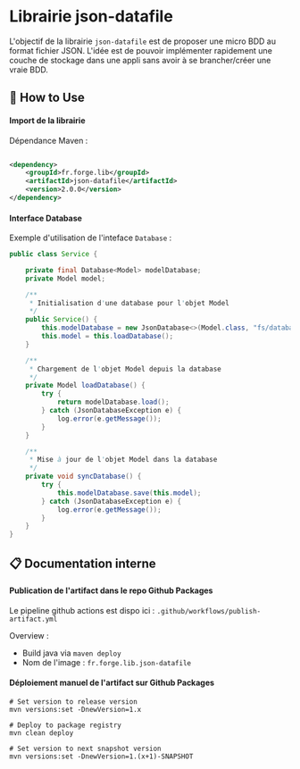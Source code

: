 # Librairie json-datafile

L'objectif de la librairie `json-datafile` est de proposer une micro BDD au format fichier JSON.
L'idée est de pouvoir implémenter rapidement une couche de stockage dans une appli sans avoir à se brancher/créer une
vraie BDD.


## :scroll: How to Use

#### Import de la librairie

Dépendance Maven :

```xml

<dependency>
    <groupId>fr.forge.lib</groupId>
    <artifactId>json-datafile</artifactId>
    <version>2.0.0</version>
</dependency>
```

#### Interface Database

Exemple d'utilisation de l'inteface `Database` :

```java
public class Service {

    private final Database<Model> modelDatabase;
    private Model model;

    /**
     * Initialisation d'une database pour l'objet Model
     */
    public Service() {
        this.modelDatabase = new JsonDatabase<>(Model.class, "fs/database/model.json");
        this.model = this.loadDatabase();
    }

    /**
     * Chargement de l'objet Model depuis la database
     */
    private Model loadDatabase() {
        try {
            return modelDatabase.load();
        } catch (JsonDatabaseException e) {
            log.error(e.getMessage());
        }
    }

    /**
     * Mise à jour de l'objet Model dans la database
     */
    private void syncDatabase() {
        try {
            this.modelDatabase.save(this.model);
        } catch (JsonDatabaseException e) {
            log.error(e.getMessage());
        }
    }
}
```


## :clipboard: Documentation interne

#### Publication de l'artifact dans le repo Github Packages

Le pipeline github actions est dispo ici : `.github/workflows/publish-artifact.yml`

Overview :

- Build java via `maven deploy`
- Nom de l'image : `fr.forge.lib.json-datafile`

#### Déploiement manuel de l'artifact sur Github Packages

```
# Set version to release version
mvn versions:set -DnewVersion=1.x

# Deploy to package registry
mvn clean deploy

# Set version to next snapshot version
mvn versions:set -DnewVersion=1.(x+1)-SNAPSHOT
```
